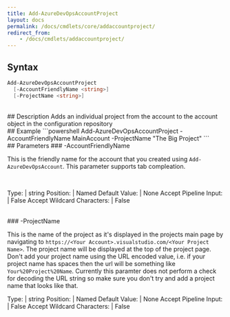 ```yaml
---
title: Add-AzureDevOpsAccountProject
layout: docs
permalink: /docs/cmdlets/core/addaccountproject/
redirect_from:
    - /docs/cmdlets/addaccountproject/
---
```


## Syntax
```powershell
Add-AzureDevOpsAccountProject
  [-AccountFriendlyName <string>]
  [-ProjectName <string>]
```

<br>
## Description
Adds an individual project from the account to the account object in the configuration repository

<br>
## Example
```powershell
Add-AzureDevOpsAccountProject -AccountFriendlyName MainAccount -ProjectName "The Big Project"
```

<br>
## Parameters
### -AccountFriendlyName

This is the friendly name for the account that you created using `Add-AzureDevOpsAccount`.  This parameter supports tab compleation.

<br>

Type: | string
Position: | Named
Default Value: | None
Accept Pipeline Input: | False
Accept Wildcard Characters: | False

<br>
### -ProjectName

This is the name of the project as it's displayed in the projects main page by navigating to `https://<Your Account>.visualstudio.com/<Your Project Name>`.  The project name will be displayed at the top of the project page.  Don't add your project name using the URL encoded value, i.e. if your project name has spaces then the url will be something like `Your%20Project%20Name`.  Currently this paramter does not perform a check for decoding the URL string so make sure you don't try and add a project name that looks like that.

Type: | string
Position: | Named
Default Value: | None
Accept Pipeline Input: | False
Accept Wildcard Characters: | False